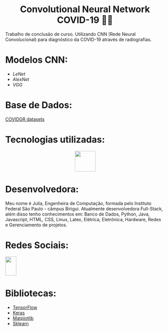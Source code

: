 <h1 align="center">Convolutional Neural Network COVID-19 👨‍💻</h1>

Trabalho de conclusão de curso. Utilizando CNN (Rede Neural Convolucional) para diagnóstico da COVID-19 através de radiografias.

# Modelos CNN:

<ul>
  <li><i>LeNet</i> </li>
  <li><i>AlexNet</i> </li>
  <li><i>VGG</i> </li>
</ul>

# Base de Dados:

<a href="https://github.com/ari-dasci/OD-covidgr#covidgr-10" target="_blank">COVIDGR datasets</a>

# Tecnologias utilizadas:
<p align="center">
<img width="65px" height="65px" src="https://cdn.jsdelivr.net/gh/devicons/devicon/icons/python/python-original-wordmark.svg" />
</p>

# Desenvolvedora:

Meu nome é Julia, Engenheira de Computação, formada pelo Instituto Federal São Paulo - câmpus Birigui. Atualmente desenvolvedora Full-Stack, além disso tenho conhecimentos em: Banco de Dados, Python, Java, Javascript, HTML, CSS, Linux, Latex, Elétrica, Eletrônica, Hardware, Redes e Gerenciamento de projetos.

# Redes Sociais:

<a href="https://www.linkedin.com/in/julia-m-9abba9110/" target="_blank"><img width="35px" height="60px" src="https://cdn.jsdelivr.net/gh/devicons/devicon/icons/linkedin/linkedin-original.svg" /></a>

# Bibliotecas:
<ul>
<li><a href=https://www.tensorflow.org/?hl=pt-br" target="_blank">TensorFlow</a></li>
<li><a href="https://keras.io/" target="_blank">Keras</a></li>
<li><a href="https://matplotlib.org/" target="_blank">Matplotlib</a></li>
<li><a href="https://scikit-learn.org/stable/" target="_blank">Sklearn</a></li>
</ul>
